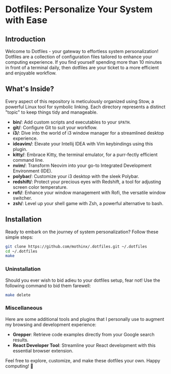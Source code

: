 # Dotfiles: Personalize Your System with Ease

## Introduction

Welcome to Dotfiles - your gateway to effortless system personalization! Dotfiles are a collection of configuration files tailored to enhance your computing experience. If you find yourself spending more than 10 minutes in front of a terminal daily, then dotfiles are your ticket to a more efficient and enjoyable workflow.

## What's Inside?

Every aspect of this repository is meticulously organized using Stow, a powerful Linux tool for symbolic linking. Each directory represents a distinct "topic" to keep things tidy and manageable.

- **bin/**: Add custom scripts and executables to your `$PATH`.
- **git/**: Configure Git to suit your workflow.
- **i3/**: Dive into the world of i3 window manager for a streamlined desktop experience.
- **ideavim/**: Elevate your Intellij IDEA with Vim keybindings using this plugin.
- **kitty/**: Embrace Kitty, the terminal emulator, for a purr-fectly efficient command line.
- **nvim/**: Transform Neovim into your go-to Integrated Development Environment (IDE).
- **polybar/**: Customize your i3 desktop with the sleek Polybar.
- **redshift/**: Protect your precious eyes with Redshift, a tool for adjusting screen color temperature.
- **rofi/**: Enhance your window management with Rofi, the versatile window switcher.
- **zsh/**: Level up your shell game with Zsh, a powerful alternative to bash.

## Installation

Ready to embark on the journey of system personalization? Follow these simple steps:

```bash
git clone https://github.com/mothinx/.dotfiles.git ~/.dotfiles
cd ~/.dotfiles
make
```

### Uninstallation

Should you ever wish to bid adieu to your dotfiles setup, fear not! Use the following command to bid them farewell:

```bash
make delete
```

### Miscellaneous
Here are some additional tools and plugins that I personally use to augment my browsing and development experience:

- **Grepper**: Retrieve code examples directly from your Google search results.
- **React Developer Tool**: Streamline your React development with this essential browser extension.

Feel free to explore, customize, and make these dotfiles your own. Happy computing! 🚀
